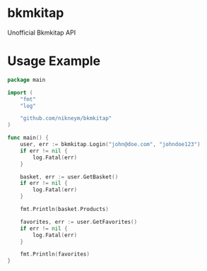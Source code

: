 # bkmkitap
Unofficial Bkmkitap API

Usage Example
===========
```go
package main

import (
	"fmt"
	"log"

	"github.com/nikneym/bkmkitap"
)

func main() {
	user, err := bkmkitap.Login("john@doe.com", "johndoe123")
	if err != nil {
		log.Fatal(err)
	}

	basket, err := user.GetBasket()
	if err != nil {
		log.Fatal(err)
	}

	fmt.Println(basket.Products)

	favorites, err := user.GetFavorites()
	if err != nil {
		log.Fatal(err)
	}

	fmt.Println(favorites)
}

```

